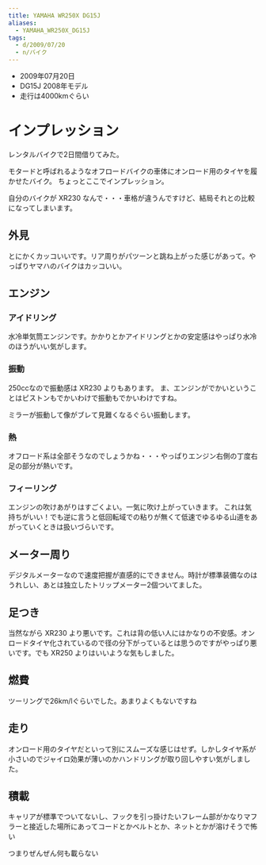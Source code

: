 ```yaml
---
title: YAMAHA WR250X DG15J
aliases:
  - YAMAHA_WR250X_DG15J
tags:
  - d/2009/07/20
  - n/バイク
---
```


- 2009年07月20日
- DG15J 2008年モデル
- 走行は4000kmぐらい

インプレッション
================================================================================
レンタルバイクで2日間借りてみた。

モタードと呼ばれるようなオフロードバイクの車体にオンロード用のタイヤを履かせたバイク。
ちょっとここでインプレッション。

自分のバイクが XR230 なんで・・・車格が違うんですけど、結局それとの比較になってしまいます。

外見
--------------------------------------------------------------------------------
とにかくカッコいいです。リア周りがパツーンと跳ね上がった感じがあって。やっぱりヤマハのバイクはカッコいい。


エンジン
--------------------------------------------------------------------------------
### アイドリング
水冷単気筒エンジンです。かかりとかアイドリングとかの安定感はやっぱり水冷のほうがいい気がします。

### 振動
250ccなので振動感は XR230 よりもあります。
ま、エンジンがでかいということはピストンもでかいわけで振動もでかいわけですね。

ミラーが振動して像がブレて見難くなるぐらい振動します。

### 熱
オフロード系は全部そうなのでしょうかね・・・やっぱりエンジン右側の丁度右足の部分が熱いです。

### フィーリング
エンジンの吹けあがりはすごくよい。一気に吹け上がっていきます。
これは気持ちがいい！でも逆に言うと低回転域での粘りが無くて低速でゆるゆる山道をあがっていくときは扱いづらいです。

メーター周り
--------------------------------------------------------------------------------
デジタルメーターなので速度把握が直感的にできません。時計が標準装備なのはうれしい、あとは独立したトリップメーター2個ついてました。

足つき
--------------------------------------------------------------------------------
当然ながら XR230 より悪いです。これは背の低い人にはかなりの不安感。オンロードタイヤ化されているので径の分下がっているとは思うのですがやっぱり悪いです。でも XR250 よりはいいような気もしました。

燃費
--------------------------------------------------------------------------------
ツーリングで26km/lぐらいでした。あまりよくもないですね

走り
--------------------------------------------------------------------------------
オンロード用のタイヤだといって別にスムーズな感じはせず。しかしタイヤ系が小さいのでジャイロ効果が薄いのかハンドリングが取り回しやすい気がしました。

積載
--------------------------------------------------------------------------------
キャリアが標準でついてないし、フックを引っ掛けたいフレーム部がかなりマフラーと接近した場所にあってコードとかベルトとか、ネットとかが溶けそうで怖い

つまりぜんぜん何も載らない

